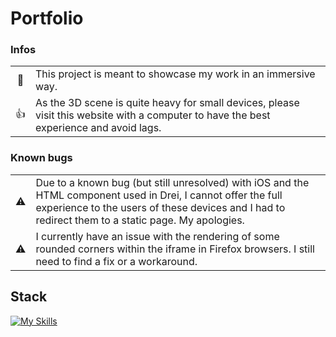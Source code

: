 <h1>Portfolio</h1>

<h3>Infos</h3>

<table >
  <tr>
    <td align="center">🎯</td>
    <td >This project is meant to showcase my work in an immersive way.</td>
  </tr>
  <tr>
    <td align="center">👍</td>
    <td >As the 3D scene is quite heavy for small devices, please visit this website with a computer to have the best experience and avoid lags.</td>
  </tr>
</table>

<h3>Known bugs</h3>

<table >
  <tr>
    <td align="center">⚠️</td>
    <td >Due to a known bug (but still unresolved) with iOS and the HTML component used in Drei, I cannot offer the full experience to the users of these devices and I had to redirect them to a static page. My apologies.</td>
  </tr>
  <tr>
    <td align="center">⚠️</td>
    <td >I currently have an issue with the rendering of some rounded corners within the iframe in Firefox browsers. I still need to find a fix or a workaround.</td>
  </tr>
</table>

<h2>Stack</h2>

[![My Skills](https://skillicons.dev/icons?i=html,css,js,ts,react,threejs,vite)](https://skillicons.dev)
